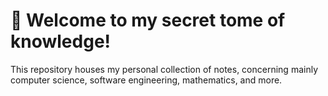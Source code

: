 # 📘 Welcome to my secret tome of knowledge! 
This repository houses my personal collection of notes, concerning mainly computer science, software engineering, mathematics, and more.  
